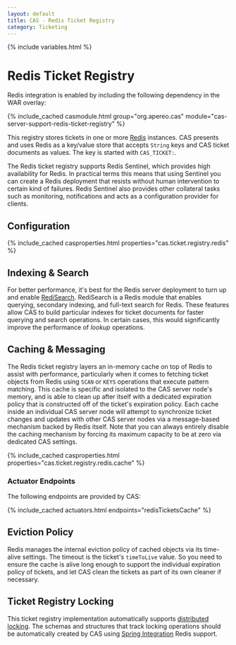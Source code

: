 ```yaml
---
layout: default
title: CAS - Redis Ticket Registry
category: Ticketing
---
```


{% include variables.html %}

# Redis Ticket Registry

Redis integration is enabled by including the following dependency in the WAR overlay:

{% include_cached casmodule.html group="org.apereo.cas" module="cas-server-support-redis-ticket-registry" %}

This registry stores tickets in one or more [Redis](https://redis.io/) instances. CAS presents and uses Redis as a
key/value store that accepts `String` keys and CAS ticket documents as values. The key is started with `CAS_TICKET:`.

The Redis ticket registry supports Redis Sentinel, which provides high availability for Redis. In 
practical terms this means that using Sentinel you can create a Redis deployment that resists 
without human intervention to certain kind of failures. Redis Sentinel also provides other 
collateral tasks such as monitoring, notifications and acts as a configuration provider for clients.

## Configuration

{% include_cached casproperties.html properties="cas.ticket.registry.redis" %}
  
## Indexing & Search

For better performance, it's best for the Redis server deployment to turn up and enable [RediSearch](https://github.com/RediSearch/RediSearch).
RediSearch is a Redis module that enables querying, secondary indexing, and full-text search for Redis. These features allow CAS
to build particular indexes for ticket documents for faster querying and search operations. In certain cases, this would
significantly improve the performance of *lookup* operations.

## Caching & Messaging

The Redis ticket registry layers an in-memory cache on top of Redis to assist with performance, particularly
when it comes to fetching ticket objects from Redis using `SCAN` or `KEYS` operations that execute pattern matching.
This cache is specific and isolated to the CAS server node's memory, and is able to clean up after itself with a dedicated
expiration policy that is constructed off of the ticket's expiration policy. Each cache inside an individual CAS server node
will attempt to synchronize ticket changes and updates with other CAS server nodes via a message-based mechanism backed by 
Redis itself. Note that you can always entirely disable the caching mechanism by forcing its maximum capacity to be at zero
via dedicated CAS settings.

{% include_cached casproperties.html properties="cas.ticket.registry.redis.cache" %}

### Actuator Endpoints

The following endpoints are provided by CAS:

{% include_cached actuators.html endpoints="redisTicketsCache" %}

## Eviction Policy

Redis manages the internal eviction policy of cached objects via its time-alive settings.
The timeout is the ticket's `timeToLive` value. So you need to ensure the cache is alive long enough to support the
individual expiration policy of tickets, and let CAS clean the tickets as part of its own cleaner if necessary.

## Ticket Registry Locking

This ticket registry implementation automatically supports [distributed locking](../ticketing/Ticket-Registry-Locking.html).
The schemas and structures that track locking operations should be automatically created by CAS using
[Spring Integration](https://spring.io/projects/spring-integration) Redis support.
